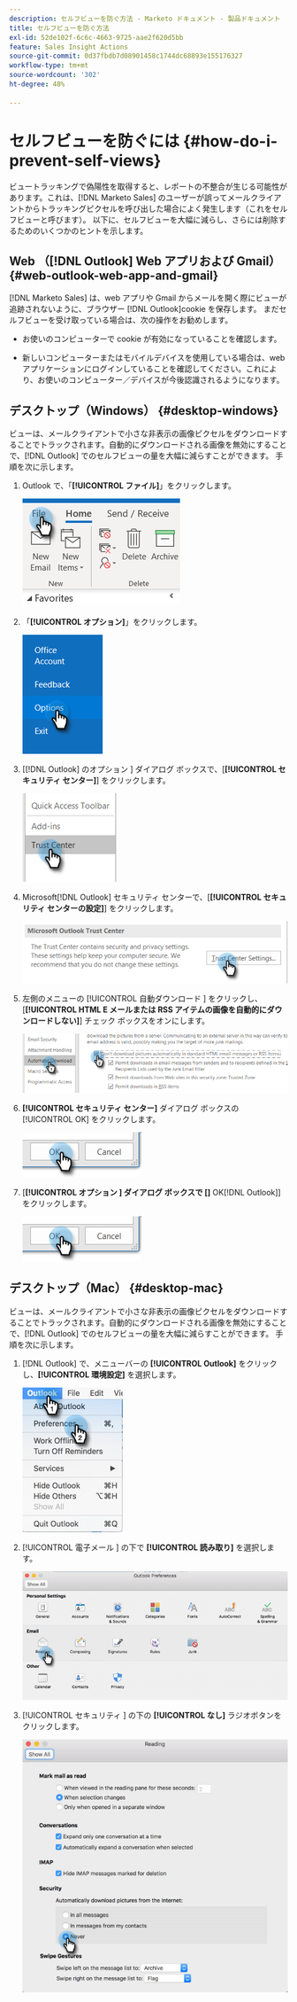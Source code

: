 ```yaml
---
description: セルフビューを防ぐ方法 - Marketo ドキュメント - 製品ドキュメント
title: セルフビューを防ぐ方法
exl-id: 52de102f-6c6c-4663-9725-aae2f620d5bb
feature: Sales Insight Actions
source-git-commit: 0d37fbdb7d08901458c1744dc68893e155176327
workflow-type: tm+mt
source-wordcount: '302'
ht-degree: 48%

---
```


# セルフビューを防ぐには {#how-do-i-prevent-self-views}

ビュートラッキングで偽陽性を取得すると、レポートの不整合が生じる可能性があります。これは、[!DNL Marketo Sales] のユーザーが誤ってメールクライアントからトラッキングピクセルを呼び出した場合によく発生します（これをセルフビューと呼びます）。 以下に、セルフビューを大幅に減らし、さらには削除するためのいくつかのヒントを示します。

## Web （[!DNL Outlook] Web アプリおよび Gmail） {#web-outlook-web-app-and-gmail}

[!DNL Marketo Sales] は、web アプリや Gmail からメールを開く際にビューが追跡されないように、ブラウザー [!DNL Outlook]cookie を保存します。 まだセルフビューを受け取っている場合は、次の操作をお勧めします。

* お使いのコンピューターで cookie が有効になっていることを確認します。

* 新しいコンピューターまたはモバイルデバイスを使用している場合は、web アプリケーションにログインしていることを確認してください。これにより、お使いのコンピューター／デバイスが今後認識されるようになります。

## デスクトップ（Windows） {#desktop-windows}

ビューは、メールクライアントで小さな非表示の画像ピクセルをダウンロードすることでトラックされます。自動的にダウンロードされる画像を無効にすることで、[!DNL Outlook] でのセルフビューの量を大幅に減らすことができます。 手順を次に示します。

1. Outlook で、「**[!UICONTROL ファイル]**」をクリックします。

   ![](assets/how-do-i-prevent-self-views-1.png)

1. 「**[!UICONTROL オプション]**」をクリックします。

   ![](assets/how-do-i-prevent-self-views-2.png)

1. [[!DNL Outlook] のオプション ] ダイアログ ボックスで、[**[!UICONTROL セキュリティ センター]**] をクリックします。

   ![](assets/how-do-i-prevent-self-views-3.png)

1. Microsoft[!DNL Outlook] セキュリティ センターで、[**[!UICONTROL セキュリティ センターの設定]**] をクリックします。

   ![](assets/how-do-i-prevent-self-views-4.png)

1. 左側のメニューの [!UICONTROL  自動ダウンロード ] をクリックし、[**[!UICONTROL HTML E メールまたは RSS アイテムの画像を自動的にダウンロードしない]**] チェック ボックスをオンにします。

   ![](assets/how-do-i-prevent-self-views-5.png)

1. **[!UICONTROL セキュリティ センター]** ダイアログ ボックスの [!UICONTROL OK] をクリックします。

   ![](assets/how-do-i-prevent-self-views-6.png)

1. [**[!UICONTROL オプション ] ダイアログ ボックスで []** OK[!DNL Outlook]] をクリックします。

   ![](assets/how-do-i-prevent-self-views-7.png)

## デスクトップ（Mac） {#desktop-mac}

ビューは、メールクライアントで小さな非表示の画像ピクセルをダウンロードすることでトラックされます。自動的にダウンロードされる画像を無効にすることで、[!DNL Outlook] でのセルフビューの量を大幅に減らすことができます。 手順を次に示します。

1. [!DNL Outlook] で、メニューバーの **[!UICONTROL Outlook]** をクリックし、**[!UICONTROL 環境設定]** を選択します。

   ![](assets/how-do-i-prevent-self-views-8.png)

1. [!UICONTROL  電子メール ] の下で **[!UICONTROL 読み取り]** を選択します。

   ![](assets/how-do-i-prevent-self-views-9.png)

1. [!UICONTROL  セキュリティ ] の下の **[!UICONTROL なし]** ラジオボタンをクリックします。

   ![](assets/how-do-i-prevent-self-views-10.png)
